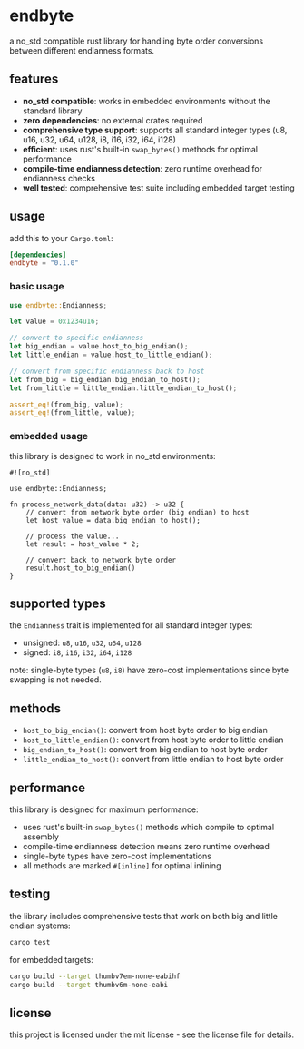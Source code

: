 # endbyte

a no_std compatible rust library for handling byte order conversions between different endianness formats.

## features

- **no_std compatible**: works in embedded environments without the standard library
- **zero dependencies**: no external crates required
- **comprehensive type support**: supports all standard integer types (u8, u16, u32, u64, u128, i8, i16, i32, i64, i128)
- **efficient**: uses rust's built-in `swap_bytes()` methods for optimal performance
- **compile-time endianness detection**: zero runtime overhead for endianness checks
- **well tested**: comprehensive test suite including embedded target testing

## usage

add this to your `Cargo.toml`:

```toml
[dependencies]
endbyte = "0.1.0"
```

### basic usage

```rust
use endbyte::Endianness;

let value = 0x1234u16;

// convert to specific endianness
let big_endian = value.host_to_big_endian();
let little_endian = value.host_to_little_endian();

// convert from specific endianness back to host
let from_big = big_endian.big_endian_to_host();
let from_little = little_endian.little_endian_to_host();

assert_eq!(from_big, value);
assert_eq!(from_little, value);
```

### embedded usage

this library is designed to work in no_std environments:

```rust,ignore
#![no_std]

use endbyte::Endianness;

fn process_network_data(data: u32) -> u32 {
    // convert from network byte order (big endian) to host
    let host_value = data.big_endian_to_host();

    // process the value...
    let result = host_value * 2;

    // convert back to network byte order
    result.host_to_big_endian()
}
```

## supported types

the `Endianness` trait is implemented for all standard integer types:

- unsigned: `u8`, `u16`, `u32`, `u64`, `u128`
- signed: `i8`, `i16`, `i32`, `i64`, `i128`

note: single-byte types (`u8`, `i8`) have zero-cost implementations since byte swapping is not needed.

## methods

- `host_to_big_endian()`: convert from host byte order to big endian
- `host_to_little_endian()`: convert from host byte order to little endian
- `big_endian_to_host()`: convert from big endian to host byte order
- `little_endian_to_host()`: convert from little endian to host byte order

## performance

this library is designed for maximum performance:

- uses rust's built-in `swap_bytes()` methods which compile to optimal assembly
- compile-time endianness detection means zero runtime overhead
- single-byte types have zero-cost implementations
- all methods are marked `#[inline]` for optimal inlining

## testing

the library includes comprehensive tests that work on both big and little endian systems:

```bash
cargo test
```

for embedded targets:

```bash
cargo build --target thumbv7em-none-eabihf
cargo build --target thumbv6m-none-eabi
```

## license

this project is licensed under the mit license - see the license file for details.
